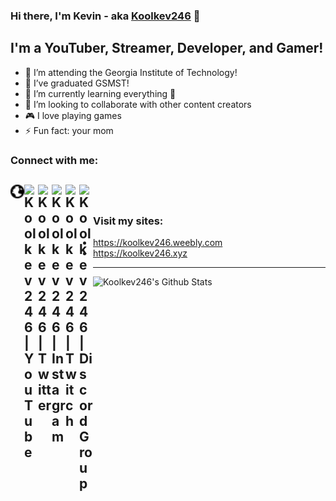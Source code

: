 ### Hi there, I'm Kevin - aka [Koolkev246][website] 👋

## I'm a YouTuber, Streamer, Developer, and Gamer!
- 🔭 I’m attending the Georgia Institute of Technology!
- 🔭 I’ve graduated GSMST!
- 🌱 I’m currently learning everything 🤣
- 👯 I’m looking to collaborate with other content creators
- 🎮 I love playing games
- ⚡ Fun fact: your mom

### Connect with me:

[<img align="left" alt="Koolkev246.github.io" width="22px" src="https://raw.githubusercontent.com/iconic/open-iconic/master/svg/globe.svg" />][website]
[<img align="left" alt="Koolkev246 | YouTube" width="22px" src="https://cdn.jsdelivr.net/npm/simple-icons@v3/icons/youtube.svg" />][youtube]
[<img align="left" alt="Koolkev246 | Twitter" width="22px" src="https://cdn.jsdelivr.net/npm/simple-icons@v3/icons/twitter.svg" />][twitter]
[<img align="left" alt="Koolkev246 | Instagram" width="22px" src="https://cdn.jsdelivr.net/npm/simple-icons@v3/icons/instagram.svg" />][instagram]
[<img align="left" alt="Koolkev246 | Twitch" width="22px" src="https://cdn.jsdelivr.net/npm/simple-icons@v3/icons/twitch.svg" />][twitch]
[<img align="left" alt="Koolkev246 | Discord Group" width="22px" src="https://cdn.jsdelivr.net/npm/simple-icons@v3/icons/discord.svg" />][Discord]
</br>
---

### Visit my sites:

- https://koolkev246.weebly.com </br>
- https://koolkev246.xyz</br>

---
<img align="left" alt="Koolkev246's Github Stats" src="https://github-readme-stats.vercel.app/api?username=Koolkev246&show_icons=true&hide_border=true" />

[website]: https://Koolkev246.xyz
[twitter]: https://twitter.com/Koolkev246_
[youtube]: https://youtube.com/Koolkev246
[instagram]: https://instagram.com/Koolkev246
[twitch]: https://twitch.tv/Koolkev246
[Discord]: https://discord.gg/uE2Enuv
